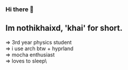 ### Hi there 👋

<!--
**nothikhaixd/nothikhaixd** is a ✨ _special_ ✨ repository because its `README.md` (this file) appears on your GitHub profile.

Here are some ideas to get you started:

- 🔭 I’m currently working on ...
- 🌱 I’m currently learning ...
- 👯 I’m looking to collaborate on ...
- 🤔 I’m looking for help with ...
- 💬 Ask me about ...
- 📫 How to reach me: ...
- 😄 Pronouns: ...
- ⚡ Fun fact: ...
-->
## Im nothikhaixd, 'khai' for short.

=> 3rd year physics student\
=> i use arch btw + hyprland\
=> mocha enthusiast\
=> loves to sleep\
